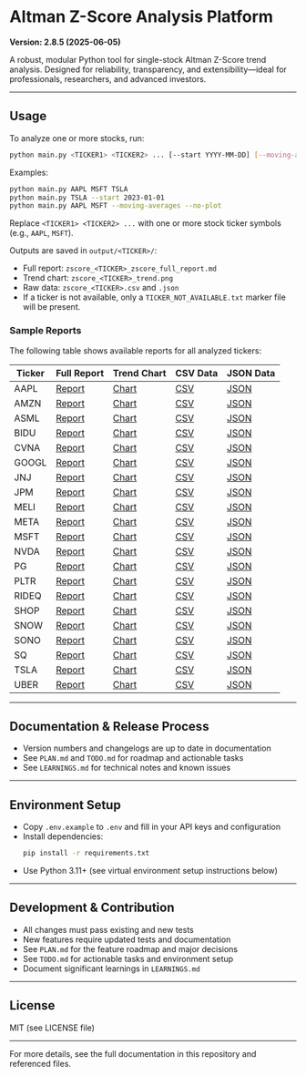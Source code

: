 # Altman Z-Score Analysis Platform

**Version: 2.8.5 (2025-06-05)**

A robust, modular Python tool for single-stock Altman Z-Score trend analysis. Designed for reliability, transparency, and extensibility—ideal for professionals, researchers, and advanced investors.

---

## Usage
To analyze one or more stocks, run:
```sh
python main.py <TICKER1> <TICKER2> ... [--start YYYY-MM-DD] [--moving-averages] [--no-plot]
```
Examples:
```sh
python main.py AAPL MSFT TSLA
python main.py TSLA --start 2023-01-01
python main.py AAPL MSFT --moving-averages --no-plot
```
Replace `<TICKER1> <TICKER2> ...` with one or more stock ticker symbols (e.g., `AAPL`, `MSFT`).

Outputs are saved in `output/<TICKER>/`:
- Full report: `zscore_<TICKER>_zscore_full_report.md`
- Trend chart: `zscore_<TICKER>_trend.png`
- Raw data: `zscore_<TICKER>.csv` and `.json`
- If a ticker is not available, only a `TICKER_NOT_AVAILABLE.txt` marker file will be present.

### Sample Reports

The following table shows available reports for all analyzed tickers:

| Ticker | Full Report | Trend Chart | CSV Data | JSON Data |
|--------|-------------|-------------|----------|-----------|
| AAPL | [Report](output/AAPL/zscore_AAPL_zscore_full_report.md) | [Chart](output/AAPL/zscore_AAPL_trend.png) | [CSV](output/AAPL/zscore_AAPL.csv) | [JSON](output/AAPL/zscore_AAPL.json) |
| AMZN | [Report](output/AMZN/zscore_AMZN_zscore_full_report.md) | [Chart](output/AMZN/zscore_AMZN_trend.png) | [CSV](output/AMZN/zscore_AMZN.csv) | [JSON](output/AMZN/zscore_AMZN.json) |
| ASML | [Report](output/ASML/zscore_ASML_zscore_full_report.md) | [Chart](output/ASML/zscore_ASML_trend.png) | [CSV](output/ASML/zscore_ASML.csv) | [JSON](output/ASML/zscore_ASML.json) |
| BIDU | [Report](output/BIDU/zscore_BIDU_zscore_full_report.md) | [Chart](output/BIDU/zscore_BIDU_trend.png) | [CSV](output/BIDU/zscore_BIDU.csv) | [JSON](output/BIDU/zscore_BIDU.json) |
| CVNA | [Report](output/CVNA/zscore_CVNA_zscore_full_report.md) | [Chart](output/CVNA/zscore_CVNA_trend.png) | [CSV](output/CVNA/zscore_CVNA.csv) | [JSON](output/CVNA/zscore_CVNA.json) |
| GOOGL | [Report](output/GOOGL/zscore_GOOGL_zscore_full_report.md) | [Chart](output/GOOGL/zscore_GOOGL_trend.png) | [CSV](output/GOOGL/zscore_GOOGL.csv) | [JSON](output/GOOGL/zscore_GOOGL.json) |
| JNJ | [Report](output/JNJ/zscore_JNJ_zscore_full_report.md) | [Chart](output/JNJ/zscore_JNJ_trend.png) | [CSV](output/JNJ/zscore_JNJ.csv) | [JSON](output/JNJ/zscore_JNJ.json) |
| JPM | [Report](output/JPM/zscore_JPM_zscore_full_report.md) | [Chart](output/JPM/zscore_JPM_trend.png) | [CSV](output/JPM/zscore_JPM.csv) | [JSON](output/JPM/zscore_JPM.json) |
| MELI | [Report](output/MELI/zscore_MELI_zscore_full_report.md) | [Chart](output/MELI/zscore_MELI_trend.png) | [CSV](output/MELI/zscore_MELI.csv) | [JSON](output/MELI/zscore_MELI.json) |
| META | [Report](output/META/zscore_META_zscore_full_report.md) | [Chart](output/META/zscore_META_trend.png) | [CSV](output/META/zscore_META.csv) | [JSON](output/META/zscore_META.json) |
| MSFT | [Report](output/MSFT/zscore_MSFT_zscore_full_report.md) | [Chart](output/MSFT/zscore_MSFT_trend.png) | [CSV](output/MSFT/zscore_MSFT.csv) | [JSON](output/MSFT/zscore_MSFT.json) |
| NVDA | [Report](output/NVDA/zscore_NVDA_zscore_full_report.md) | [Chart](output/NVDA/zscore_NVDA_trend.png) | [CSV](output/NVDA/zscore_NVDA.csv) | [JSON](output/NVDA/zscore_NVDA.json) |
| PG | [Report](output/PG/zscore_PG_zscore_full_report.md) | [Chart](output/PG/zscore_PG_trend.png) | [CSV](output/PG/zscore_PG.csv) | [JSON](output/PG/zscore_PG.json) |
| PLTR | [Report](output/PLTR/zscore_PLTR_zscore_full_report.md) | [Chart](output/PLTR/zscore_PLTR_trend.png) | [CSV](output/PLTR/zscore_PLTR.csv) | [JSON](output/PLTR/zscore_PLTR.json) |
| RIDEQ | [Report](output/RIDEQ/zscore_RIDEQ_zscore_full_report.md) | [Chart](output/RIDEQ/zscore_RIDEQ_trend.png) | [CSV](output/RIDEQ/zscore_RIDEQ.csv) | [JSON](output/RIDEQ/zscore_RIDEQ.json) |
| SHOP | [Report](output/SHOP/zscore_SHOP_zscore_full_report.md) | [Chart](output/SHOP/zscore_SHOP_trend.png) | [CSV](output/SHOP/zscore_SHOP.csv) | [JSON](output/SHOP/zscore_SHOP.json) |
| SNOW | [Report](output/SNOW/zscore_SNOW_zscore_full_report.md) | [Chart](output/SNOW/zscore_SNOW_trend.png) | [CSV](output/SNOW/zscore_SNOW.csv) | [JSON](output/SNOW/zscore_SNOW.json) |
| SONO | [Report](output/SONO/zscore_SONO_zscore_full_report.md) | [Chart](output/SONO/zscore_SONO_trend.png) | [CSV](output/SONO/zscore_SONO.csv) | [JSON](output/SONO/zscore_SONO.json) |
| SQ | [Report](output/SQ/zscore_SQ_zscore_full_report.md) | [Chart](output/SQ/zscore_SQ_trend.png) | [CSV](output/SQ/zscore_SQ.csv) | [JSON](output/SQ/zscore_SQ.json) |
| TSLA | [Report](output/TSLA/zscore_TSLA_zscore_full_report.md) | [Chart](output/TSLA/zscore_TSLA_trend.png) | [CSV](output/TSLA/zscore_TSLA.csv) | [JSON](output/TSLA/zscore_TSLA.json) |
| UBER | [Report](output/UBER/zscore_UBER_zscore_full_report.md) | [Chart](output/UBER/zscore_UBER_trend.png) | [CSV](output/UBER/zscore_UBER.csv) | [JSON](output/UBER/zscore_UBER.json) |


---

## Documentation & Release Process
- Version numbers and changelogs are up to date in documentation
- See `PLAN.md` and `TODO.md` for roadmap and actionable tasks
- See `LEARNINGS.md` for technical notes and known issues

---

## Environment Setup
- Copy `.env.example` to `.env` and fill in your API keys and configuration
- Install dependencies:
  ```sh
  pip install -r requirements.txt
  ```
- Use Python 3.11+ (see virtual environment setup instructions below)

---

## Development & Contribution
- All changes must pass existing and new tests
- New features require updated tests and documentation
- See `PLAN.md` for the feature roadmap and major decisions
- See `TODO.md` for actionable tasks and environment setup
- Document significant learnings in `LEARNINGS.md`

---

## License
MIT (see LICENSE file)

---

For more details, see the full documentation in this repository and referenced files.
